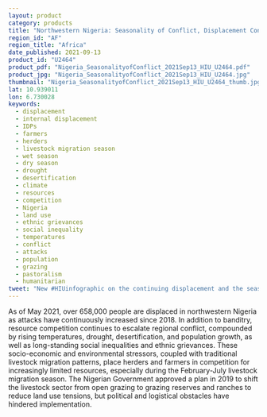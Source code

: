 ```yaml
---
layout: product
category: products
title: "Northwestern Nigeria: Seasonality of Conflict, Displacement Continues as Attacks Peak During Livestock Migration Season"
region_id: "AF" 
region_title: "Africa" 
date_published: 2021-09-13
product_id: "U2464"
product_pdf: "Nigeria_SeasonalityofConflict_2021Sep13_HIU_U2464.pdf"
product_jpg: "Nigeria_SeasonalityofConflict_2021Sep13_HIU_U2464.jpg"
thumbnail: "Nigeria_SeasonalityofConflict_2021Sep13_HIU_U2464_thumb.jpg"
lat: 10.939011
lon: 6.730028
keywords:
  - displacement
  - internal displacement
  - IDPs
  - farmers
  - herders
  - livestock migration season
  - wet season
  - dry season
  - drought
  - desertification
  - climate
  - resources
  - competition
  - Nigeria
  - land use
  - ethnic grievances
  - social inequality
  - temperatures
  - conflict
  - attacks
  - population
  - grazing
  - pastoralism
  - humanitarian
tweet: "New #HIUinfographic on the continuing displacement and the seasonality of attacks coincident with the livestock migration period in northwestern Nigeria:"
---
```

As of May 2021, over 658,000 people are displaced in northwestern Nigeria as attacks have continuously increased since 2018. In addition to banditry, resource competition continues to escalate regional conflict, compounded by rising temperatures, drought, desertification, and population growth, as well as long-standing social inequalities and ethnic grievances. These socio-economic and environmental stressors, coupled with traditional livestock migration patterns, place herders and farmers in competition for increasingly limited resources, especially during the February-July livestock migration season. The Nigerian Government approved a plan in 2019 to shift the livestock sector from open grazing to grazing reserves and ranches to reduce land use tensions, but political and logistical obstacles have hindered implementation.
